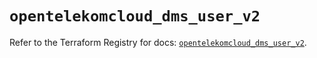 # `opentelekomcloud_dms_user_v2`

Refer to the Terraform Registry for docs: [`opentelekomcloud_dms_user_v2`](https://registry.terraform.io/providers/opentelekomcloud/opentelekomcloud/1.36.2/docs/resources/dms_user_v2).
